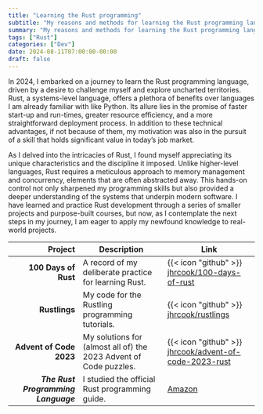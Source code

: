 ```yaml
---
title: "Learning the Rust programming"
subtitle: "My reasons and methods for learning the Rust programming language."
summary: "My reasons and methods for learning the Rust programming language."
tags: ["Rust"]
categories: ["Dev"]
date: 2024-08-11T07:00:00-00:00
draft: false
---
```


In 2024, I embarked on a journey to learn the Rust programming language, driven by a desire to challenge myself and explore uncharted territories.
Rust, a systems-level language, offers a plethora of benefits over languages I am already familiar with like Python.
Its allure lies in the promise of faster start-up and run-times, greater resource efficiency, and a more straightforward deployment process.
In addition to these technical advantages, if not because of them, my motivation was also in the pursuit of a skill that holds significant value in today’s job market.

As I delved into the intricacies of Rust, I found myself appreciating its unique characteristics and the discipline it imposed.
Unlike higher-level languages, Rust requires a meticulous approach to memory management and concurrency, elements that are often abstracted away.
This hands-on control not only sharpened my programming skills but also provided a deeper understanding of the systems that underpin modern software.
I have learned and practice Rust development through a series of smaller projects and purpose-built courses, but now, as I contemplate the next steps in my journey, I am eager to apply my newfound knowledge to real-world projects.

| Project                                | Description                                                       | Link                                                                                                          |
| -------------------------------------: | ----------------------------------------------------------------- | ------------------------------------------------------------------------------------------------------------- |
| **100 Days of Rust**                   | A record of my deliberate practice for learning Rust.             | {{< icon "github" >}} [jhrcook/100-days-of-rust](https://github.com/jhrcook/100-days-of-rust)                 |
| **Rustlings**                          | My code for the Rustling programming tutorials.                   | {{< icon "github" >}} [jhrcook/rustlings](https://github.com/jhrcook/rustlings)                               |
| **Advent of Code 2023**                | My solutions for (almost all of) the 2023 Advent of Code puzzles. | {{< icon "github" >}} [jhrcook/advent-of-code-2023-rust](https://github.com/jhrcook/advent-of-code-2023-rust) |
| ***The Rust Programming Language***    | I studied the official Rust programming guide.                    | [Amazon](https://amzn.to/46Gcy6C)                                                                             |
